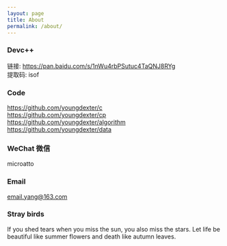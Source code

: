 ```yaml
---
layout: page
title: About
permalink: /about/
---
```


### Devc++

链接: <a href="https://pan.baidu.com/s/1nWu4rbPSutuc4TaQNJ8RYg" target="_blank">https://pan.baidu.com/s/1nWu4rbPSutuc4TaQNJ8RYg</a><br>
提取码: isof

### Code

<a href="https://github.com/youngdexter/c" target="_blank">https://github.com/youngdexter/c</a><br>
<a href="https://github.com/youngdexter/cp" target="_blank">https://github.com/youngdexter/cp</a><br>
<a href="https://github.com/youngdexter/algorithm" target="_blank">https://github.com/youngdexter/algorithm</a><br>
<a href="https://github.com/youngdexter/data" target="_blank">https://github.com/youngdexter/data</a><br>

### WeChat 微信

microatto

### Email

[email.yang@163.com](mailto:email.yang@163.com)

### Stray birds

If you shed tears when you miss the sun, you also miss the stars.
Let life be beautiful like summer flowers and death like autumn leaves.
